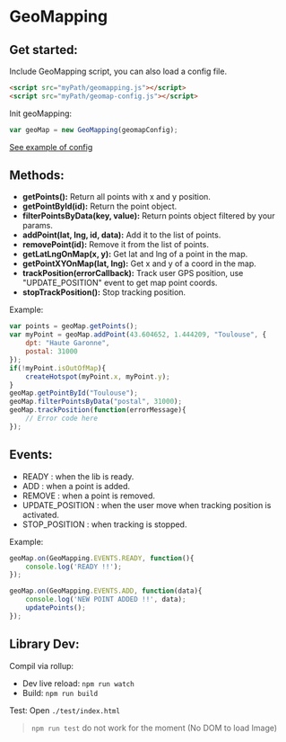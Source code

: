 # GeoMapping

## Get started:
Include GeoMapping script, you can also load a config file.
``` html
<script src="myPath/geomapping.js"></script>
<script src="myPath/geomap-config.js"></script>
```

Init geoMapping:
``` javascript
var geoMap = new GeoMapping(geomapConfig);
```

[See example of config](./demo/geomap-config.js)

## Methods:
*  **getPoints():** Return all points with x and y position.
*  **getPointById(id):** Return the point object.
*  **filterPointsByData(key, value):** Return points object filtered by your params.
*  **addPoint(lat, lng, id, data):** Add it to the list of points.
*  **removePoint(id):** Remove it from the list of points.
*  **getLatLngOnMap(x, y):** Get lat and lng of a point in the map.
*  **getPointXYOnMap(lat, lng):** Get x and y of a coord in the map.
*  **trackPosition(errorCallback):** Track user GPS position, use "UPDATE_POSITION" event to get map point coords.
*  **stopTrackPosition():** Stop tracking position.

Example:
``` javascript
var points = geoMap.getPoints();
var myPoint = geoMap.addPoint(43.604652, 1.444209, "Toulouse", {
    dpt: "Haute Garonne",
    postal: 31000
});
if(!myPoint.isOutOfMap){
    createHotspot(myPoint.x, myPoint.y);
}
geoMap.getPointById("Toulouse");
geoMap.filterPointsByData("postal", 31000);
geoMap.trackPosition(function(errorMessage){
    // Error code here
});
```

## Events:
*  READY : when the lib is ready.
*  ADD : when a point is added.
*  REMOVE : when a point is removed.
*  UPDATE_POSITION : when the user move when tracking position is activated.
*  STOP_POSITION : when tracking is stopped.

Example:
``` javascript
geoMap.on(GeoMapping.EVENTS.READY, function(){
    console.log('READY !!');
});

geoMap.on(GeoMapping.EVENTS.ADD, function(data){
    console.log('NEW POINT ADDED !!', data);
    updatePoints();
});
```

## Library Dev:

Compil via rollup:
- Dev live reload: `npm run watch`
- Build: `npm run build`

Test: Open `./test/index.html`

> `npm run test` do not work for the moment (No DOM to load Image)

